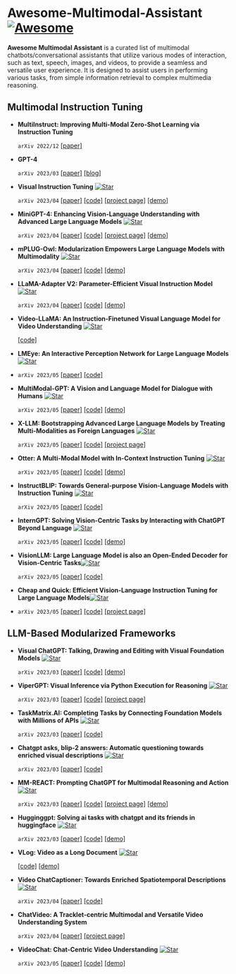 # Awesome-Multimodal-Assistant [![Awesome](https://awesome.re/badge.svg)](https://awesome.re)

**Awesome Multimodal Assistant** is a curated list of multimodal chatbots/conversational assistants that utilize various modes of interaction, such as text, speech, images, and videos, to provide a seamless and versatile user experience. It is designed to assist users in performing various tasks, from simple information retrieval to complex multimedia reasoning.

## Multimodal Instruction Tuning

- **MultiInstruct: Improving Multi-Modal Zero-Shot Learning via Instruction Tuning**
  
  ```arXiv 2022/12``` [[paper]](https://arxiv.org/abs/2212.10773)

- **GPT-4**

  ```arXiv 2023/03``` [[paper]](https://arxiv.org/abs/2303.08774) [[blog]](https://openai.com/research/gpt-4)


- **Visual Instruction Tuning** [![Star](https://img.shields.io/github/stars/haotian-liu/LLaVA.svg?style=social&label=Star)](https://github.com/haotian-liu/LLaVA)
  
  ```arXiv 2023/04``` [[paper]](https://arxiv.org/abs/2304.08485) [[code]](https://github.com/haotian-liu/LLaVA) [[project page]](https://llava-vl.github.io/) [[demo]](https://llava.hliu.cc/)


- **MiniGPT-4: Enhancing Vision-Language Understanding with Advanced Large Language Models** [![Star](https://img.shields.io/github/stars/Vision-CAIR/MiniGPT-4.svg?style=social&label=Star)](https://github.com/Vision-CAIR/MiniGPT-4)
  
  ```arXiv 2023/04``` [[paper]](https://arxiv.org/abs/2304.10592) [[code]](https://github.com/Vision-CAIR/MiniGPT-4) [[project page]](https://minigpt-4.github.io/) [[demo]](https://huggingface.co/spaces/Vision-CAIR/minigpt4)


- **mPLUG-Owl: Modularization Empowers Large Language Models with Multimodality** [![Star](https://img.shields.io/github/stars/X-PLUG/mPLUG-Owl.svg?style=social&label=Star)](https://github.com/X-PLUG/mPLUG-Owl)
  
  ```arXiv 2023/04``` [[paper]](https://arxiv.org/abs/2304.14178) [[code]](https://github.com/X-PLUG/mPLUG-Owl) [[demo]](https://modelscope.cn/studios/damo/mPLUG-Owl/summary)


- **LLaMA-Adapter V2: Parameter-Efficient Visual Instruction Model** [![Star](https://img.shields.io/github/stars/ZrrSkywalker/LLaMA-Adapter.svg?style=social&label=Star)](https://github.com/ZrrSkywalker/LLaMA-Adapter)
  
  
  ```arXiv 2023/04``` [[paper]](https://arxiv.org/abs/2304.15010) [[code]](https://github.com/ZrrSkywalker/LLaMA-Adapter) [[demo]](https://huggingface.co/spaces/csuhan/LLaMA-Adapter)


- **Video-LLaMA: An Instruction-Finetuned Visual Language Model for Video Understanding** [![Star](https://img.shields.io/github/stars/DAMO-NLP-SG/Video-LLaMA.svg?style=social&label=Star)](https://github.com/DAMO-NLP-SG/Video-LLaMA)

  [[code]](https://github.com/DAMO-NLP-SG/Video-LLaMA)


- **LMEye: An Interactive Perception Network for Large Language Models** [![Star](https://img.shields.io/github/stars/YunxinLi/LingCloud.svg?style=social&label=Star)](https://github.com/YunxinLi/LingCloud)
- 
  ```arXiv 2023/05``` [[paper]](https://arxiv.org/abs/2305.03701) [[code]](https://github.com/YunxinLi/LingCloud)


- **MultiModal-GPT: A Vision and Language Model for Dialogue with Humans** [![Star](https://img.shields.io/github/stars/open-mmlab/Multimodal-GPT.svg?style=social&label=Star)](https://github.com/open-mmlab/Multimodal-GPT)

  ```arXiv 2023/05``` [[paper]](https://arxiv.org/abs/2305.04790) [[code]](https://github.com/open-mmlab/Multimodal-GPT) [[demo]](https://mmgpt.openmmlab.org.cn/)


- **X-LLM: Bootstrapping Advanced Large Language Models by Treating Multi-Modalities as Foreign Languages** [![Star](https://img.shields.io/github/stars/phellonchen/X-LLM.svg?style=social&label=Star)](https://github.com/phellonchen/X-LLM)
 
  ```arXiv 2023/05``` [[paper]](https://arxiv.org/abs/2305.04160) [[code]](https://github.com/phellonchen/X-LLM) [[project page]](https://x-llm.github.io/)


- **Otter: A Multi-Modal Model with In-Context Instruction Tuning** [![Star](https://img.shields.io/github/stars/Luodian/Otter.svg?style=social&label=Star)](https://github.com/Luodian/Otter)

  ```arXiv 2023/05``` [[paper]](https://arxiv.org/abs/2305.03726) [[code]](https://github.com/Luodian/Otter) [[demo]](https://otter.cliangyu.com/)


- **InstructBLIP: Towards General-purpose Vision-Language Models with Instruction Tuning** [![Star](https://img.shields.io/github/stars/salesforce/LAVIS.svg?style=social&label=Star)](https://github.com/salesforce/LAVIS)
  
  ```arXiv 2023/05``` [[paper]](https://arxiv.org/abs/2305.06500) [[code]](https://github.com/salesforce/LAVIS/tree/main/projects/instructblip)

- **InternGPT: Solving Vision-Centric Tasks by Interacting with ChatGPT Beyond Language** [![Star](https://img.shields.io/github/stars/OpenGVLab/InternGPT.svg?style=social&label=Star)](https://github.com/OpenGVLab/InternGPT)
  

  ```arXiv 2023/05``` [[paper]](https://arxiv.org/abs/2305.05662) [[code]](https://github.com/OpenGVLab/InternGPT) [[demo]](https://igpt.opengvlab.com/)

- **VisionLLM: Large Language Model is also an Open-Ended Decoder for Vision-Centric Tasks**[![Star](https://img.shields.io/github/stars/OpenGVLab/VisionLLM.svg?style=social&label=Star)](https://github.com/OpenGVLab/VisionLLM)

  ```arXiv 2023/05``` [[paper]](https://arxiv.org/abs/2305.11175) [[code]](https://github.com/OpenGVLab/VisionLLM)

- **Cheap and Quick: Efficient Vision-Language Instruction Tuning for Large Language Models**[![Star](https://img.shields.io/github/stars/OpenGVLab/VisionLLM.svg?style=social&label=Star)](https://github.com/luogen1996/LaVIN)
- 
  ```arXiv 2023/05``` [[paper]](https://arxiv.org/abs/2305.15023) [[code]](https://github.com/luogen1996/LaVIN) [[project page]](https://luogen1996.github.io/lavin/)

## LLM-Based Modularized Frameworks

- **Visual ChatGPT: Talking, Drawing and Editing with Visual Foundation Models** [![Star](https://img.shields.io/github/stars/microsoft/TaskMatrix.svg?style=social&label=Star)](https://github.com/microsoft/TaskMatrix)

  ```arXiv 2023/03``` [[paper]](https://arxiv.org/abs/2303.04671) [[code]](https://github.com/microsoft/TaskMatrix) [[demo]](https://huggingface.co/spaces/microsoft/visual_chatgpt)


- **ViperGPT: Visual Inference via Python Execution for Reasoning** [![Star](https://img.shields.io/github/stars/cvlab-columbia/viper.svg?style=social&label=Star)](https://github.com/cvlab-columbia/viper)

  ```arXiv 2023/03``` [[paper]](https://arxiv.org/abs/2303.08128) [[code]](https://github.com/cvlab-columbia/viper) [[project page]](https://viper.cs.columbia.edu/)


- **TaskMatrix.AI: Completing Tasks by Connecting Foundation Models with Millions of APIs** [![Star](https://img.shields.io/github/stars/microsoft/TaskMatrix.svg?style=social&label=Star)](https://github.com/microsoft/TaskMatrix)


  ```arXiv 2023/03``` [[paper]](https://arxiv.org/abs/2303.16434) [[code]](https://github.com/microsoft/TaskMatrix/tree/main/TaskMatrix.AI)


- **Chatgpt asks, blip-2 answers: Automatic questioning towards enriched visual descriptions** [![Star](https://img.shields.io/github/stars/Vision-CAIR/ChatCaptioner.svg?style=social&label=Star)](https://github.com/Vision-CAIR/ChatCaptioner)

  
  ```arXiv 2023/03``` [[paper]](https://arxiv.org/abs/2303.06594) [[code]](https://github.com/Vision-CAIR/ChatCaptioner)  



- **MM-REACT: Prompting ChatGPT for Multimodal Reasoning and Action** [![Star](https://img.shields.io/github/stars/microsoft/MM-REACT.svg?style=social&label=Star)](https://github.com/microsoft/MM-REACT)

  ```arXiv 2023/03``` [[paper]](https://arxiv.org/abs/2303.11381) [[code]](https://github.com/microsoft/MM-REACT) [[project page]](https://multimodal-react.github.io/) [[demo]](https://huggingface.co/spaces/microsoft-cognitive-service/mm-react)


- **Hugginggpt: Solving ai tasks with chatgpt and its friends in huggingface** [![Star](https://img.shields.io/github/stars/microsoft/JARVIS.svg?style=social&label=Star)](https://github.com/microsoft/JARVIS)

  ```arXiv 2023/03``` [[paper]](https://arxiv.org/abs/2303.17580) [[code]](https://github.com/microsoft/JARVIS) [[demo]](https://huggingface.co/spaces/microsoft/HuggingGPT)


- **VLog: Video as a Long Document** [![Star](https://img.shields.io/github/stars/showlab/VLog.svg?style=social&label=Star)](https://github.com/showlab/VLog)

    
    [[code]](https://github.com/showlab/VLog) [[demo]](https://huggingface.co/spaces/TencentARC/VLog)


- **Video ChatCaptioner: Towards Enriched Spatiotemporal Descriptions** [![Star](https://img.shields.io/github/stars/Vision-CAIR/ChatCaptioner.svg?style=social&label=Star)](https://github.com/Vision-CAIR/ChatCaptioner)
  
  ```arXiv 2023/04``` [[paper]](https://arxiv.org/abs/2304.04227) [[code]](https://github.com/Vision-CAIR/ChatCaptioner/tree/main/Video_ChatCaptioner)


- **ChatVideo: A Tracklet-centric Multimodal and Versatile Video Understanding System** 

  ```arXiv 2023/04``` [[paper]](https://arxiv.org/abs/2304.14407) [[project page]](https://www.wangjunke.info/ChatVideo/)


- **VideoChat: Chat-Centric Video Understanding** [![Star](https://img.shields.io/github/stars/OpenGVLab/Ask-Anything.svg?style=social&label=Star)](https://github.com/OpenGVLab/Ask-Anything)

  ```arXiv 2023/05```  [[paper]](https://arxiv.org/abs/2305.06355) [[code]](https://github.com/OpenGVLab/Ask-Anything) [[demo]](https://huggingface.co/spaces/ynhe/AskAnything)

